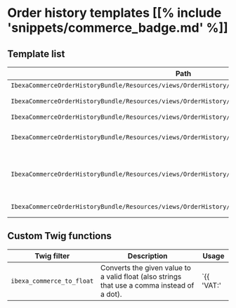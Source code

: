 # Order history templates [[% include 'snippets/commerce_badge.md' %]]

## Template list

|Path|Description|
|--- |--- |
|`IbexaCommerceOrderHistoryBundle/Resources/views/OrderHistory/list.html.twig`|Renders the document list.|
|`IbexaCommerceOrderHistoryBundle/Resources/views/OrderHistory/Components/list_table.html.twig`|Renders the document table. Included in `OrderHistory/list.html.twig`.|
|`IbexaCommerceOrderHistoryBundle/Resources/views/OrderHistory/detail.html.twig`|Renders the detail view of a single document.|
|`IbexaCommerceOrderHistoryBundle/Resources/views/OrderHistory/Components/header_default.html.twig`|Renders the header information for document detail. Included in `OrderHistory/detail.html.twig`.|
|`IbexaCommerceOrderHistoryBundle/Resources/views/OrderHistory/Components/fields.html.twig`|Contains blocks that render the content of the individual fields (defined in the configuration). Included in `OrderHistory/Components/list_table.html.twig` and `OrderHistory/detail.html.twig`.|
|`IbexaCommerceOrderHistoryBundle/Resources/views/OrderHistory/Components/user_menu.html.twig`|Renders the "Your documents" item in user menu.|

## Custom Twig functions

|Twig filter|Description|Usage|
|--- |--- |--- |
|`ibexa_commerce_to_float`|Converts the given value to a valid float (also strings that use a comma instead of a dot).|`{{ 'VAT:'|ibexa_commerce_translate }} {{ vat.TaxAmount.value|ibexa_commerce_to_float|ibexa_commerce_price_format }}`|
